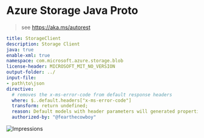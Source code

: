 # Azure Storage Java Proto
> see https://aka.ms/autorest
```yaml
title: StorageClient
description: Storage Client
java: true
enable-xml: true
namespace: com.microsoft.azure.storage.blob
license-header: MICROSOFT_MIT_NO_VERSION
output-folder: ../
input-file:
- path\to\json
directive:
  # removes the x-ms-error-code from default response headers
  where: $..default.headers["x-ms-error-code"]
  transform: return undefined;
  reason: Default models with header parameters will generated properties on non-default models 
  authorized-by: "@fearthecowboy"
```


![Impressions](https://azure-sdk-impressions.azurewebsites.net/api/impressions/azure-sdk-for-java%2Fsdk%2Fstorage%2Fmicrosoft-azure-storage-blob%2Fswagger%2FREADME.png)